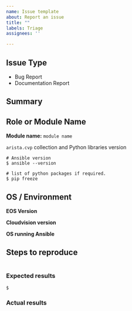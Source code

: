 ```yaml
---
name: Issue template
about: Report an issue
title: ""
labels: Triage
assignees: ''

---
```


<!---
Verify first that your issue/request is not already reported on GitHub. -->

## Issue Type

<!--- Pick one below and delete the rest -->
- Bug Report
- Documentation Report

## Summary

<!--- Explain the problem briefly -->

## Role or Module Name

<!--- Insert, BELOW THIS COMMENT, the name of the module, plugin, task or feature
-->

__Module name:__ `module name`

`arista.cvp` collection and Python libraries version

<!--- Paste, BELOW THIS COMMENT, verbatim output from "ansible --version" and  "pip freeze" between quotes below Also provide the version of arista.avd collection-->

```shell
# Ansible version
$ ansible --version

# list of python packages if required.
$ pip freeze

```

## OS / Environment

__EOS Version__

<!-- Define which version of EOS and which platform you are using -->

__Cloudvision version__

<!-- Define which CVP version is your target -->

__OS running Ansible__

<!-- Define which OS and version you use to run ansible -->



## Steps to reproduce
<!--- For bugs, show exactly how to reproduce the problem, using a minimal test-case.
For new features, show how the feature would be used. -->

<!--- Paste example playbooks or commands between quotes below -->
```yaml

```

<!--- You can also paste gist.github.com links for larger files -->

### Expected results

<!--- What did you expect to happen when running the steps above? -->

```shell
$
```

### Actual results
<!--- What actually happened? If possible run with extra verbosity (-vvvv) -->

<!--- Paste verbatim command output between quotes below -->
```shell

```
